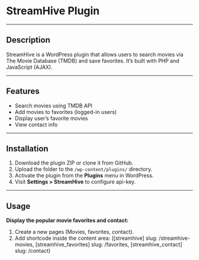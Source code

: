 # StreamHive Plugin

---

## Description

StreamHive is a WordPress plugin that allows users to search movies via The Movie Database (TMDB) and save favorites. It’s built with PHP and JavaScript (AJAX).

---

## Features

- Search movies using TMDB API
- Add movies to favorites (logged-in users)
- Display user’s favorite movies
- View contact info

---

## Installation

1. Download the plugin ZIP or clone it from GitHub.
2. Upload the folder to the `/wp-content/plugins/` directory.
3. Activate the plugin from the **Plugins** menu in WordPress.
4. Visit **Settings > StreamHive** to configure api-key.

---

## Usage

**Display the popular movie favorites and contact:**

1. Create a new pages (Movies, favorites, contact).
2. Add shortcode inside the content area: ([streamhive] slug: /streamhive-movies, [streamhive_favorites] slug: /favorites, [streamhive_contact] slug: /contact)
